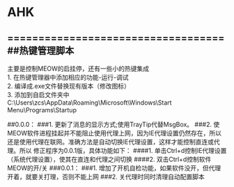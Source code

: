 # AHK
===================================
##热键管理脚本
-----------------------------------
主要是控制MEOW的启挂停，还有一些小的热键集成				
		1. 在热键管理器中添加相应的功能-运行-调试		
		2. 编译成.exe文件替换现有版本（修改图标）		
		3. 添加到自启文件夹中C:\Users\zcs\AppData\Roaming\Microsoft\Windows\Start Menu\Programs\Startup

##0.0.0：
###1. 更新了消息的显示方式;使用TrayTip代替MsgBox。
###2. 使MEOW软件进程挂起并不能阻止使用代理上网，因为IE代理设置仍然存在，所以还是使用代理在联网。准确方法是自动切换IE代理设置，这样才能控制直连或代理。所以    修正程序为0.0.1版，具体功能如下：
	  ####1. 单击Ctrl+d控制IE代理设置（系统代理设置），使其在直连和代理之间切换
	  ####2. 双击Ctrl+d控制软件MEOW的开/关
###0.0.1：
###1. 增加了开机自检功能，如果软件没开，但代理开着，就要关打理，否则不能上网
###2. 关代理时同时清理自动配置脚本
    

